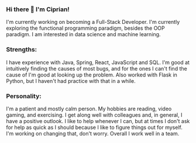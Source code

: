 ### Hi there 👋 I'm Ciprian!

I'm currently working on becoming a Full-Stack Developer. I'm currently exploring the functional programming paradigm, besides the OOP paradigm. 
I am interested in data science and machine learning.

### Strengths:

I have experience with Java, Spring, React, JavaScript and SQL. I'm good at intuitively finding the causes of most bugs, and for the ones I can't find the cause of I'm good at looking up the problem. Also worked with Flask in Python, but I haven't had practice with that in a while.

### Personality:

I'm a patient and mostly calm person. My hobbies are reading, video gaming, and exercising. I get along well with colleagues and, in general, I have a positive outlook.  I like to help whenever I can, but at times I don't ask for help as quick as I should because I like to figure things out for myself. I'm working on changing that, don't worry. Overall I work well in a team.

<!--
**KyptheChip/KyptheChip** is a ✨ _special_ ✨ repository because its `README.md` (this file) appears on your GitHub profile.

Here are some ideas to get you started:

- 🔭 I’m currently working on ...
- 🌱 I’m currently learning ...
- 👯 I’m looking to collaborate on ...
- 🤔 I’m looking for help with ...
- 💬 Ask me about ...
- 📫 How to reach me: ...
- 😄 Pronouns: ...
- ⚡ Fun fact: ...
-->
